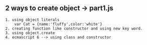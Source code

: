 ## 2 ways to create object -> part1.js
    1. using object literals 
        var Cat = {name:'fluffy',color:'white'}
    2. creating function like constructor and using new key word.
    3. using object.create 
    4. ecmascript 6 --> using class and constructor


